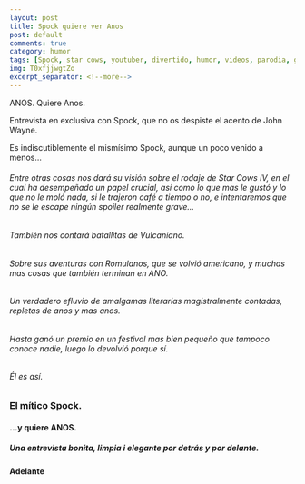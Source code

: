 ```yaml
---
layout: post
title: Spock quiere ver Anos
post: default
comments: true
category: humor
tags: [Spock, star cows, youtuber, divertido, humor, videos, parodia, gracioso]
img: T0xfjjwgtZo
excerpt_separator: <!--more-->
---
```


ANOS. Quiere Anos.

Entrevista en exclusiva con Spock, que no os despiste el acento de John Wayne.

Es indiscutiblemente el mismísimo Spock, aunque un poco venido a menos...

<!--more-->


###### Entre otras cosas nos dará su visión sobre el rodaje de Star Cows IV, en el cual ha desempeñado un papel crucial, así como lo que mas le gustó y lo que no le moló nada, si le trajeron café a tiempo o no, e intentaremos que no se le escape ningún spoiler realmente grave...

###### También nos contará batallitas de Vulcaniano.

###### Sobre sus aventuras con Romulanos, que se volvió americano, y muchas mas cosas que también terminan en ANO.

###### Un verdadero efluvio de amalgamas literarias magistralmente contadas, repletas de anos y mas anos.

###### Hasta ganó un premio en un festival mas bien pequeño que tampoco conoce nadie, luego lo devolvió porque sí.

###### Él es así.

### El mítico Spock. 

#### ...y quiere ANOS.

##### Una entrevista bonita, limpia i elegante por detrás y por delante.

#### Adelante